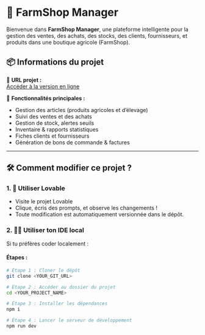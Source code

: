 # 🐄 FarmShop Manager

Bienvenue dans **FarmShop Manager**, une plateforme intelligente pour la gestion des ventes, des achats, des stocks, des clients, fournisseurs, et produits dans une boutique agricole (FarmShop).

## 📦 Informations du projet

🔗 **URL projet :**  
[Accéder à la version en ligne](https://lovable.dev/projects/93c40cab-37a9-43d9-9f00-1e810a5ea4ec)

🎯 **Fonctionnalités principales :**
- Gestion des articles (produits agricoles et d’élevage)
- Suivi des ventes et des achats
- Gestion de stock, alertes seuils
- Inventaire & rapports statistiques
- Fiches clients et fournisseurs
- Génération de bons de commande & factures

---

## 🛠️ Comment modifier ce projet ?

### 1. 💜 Utiliser Lovable
- Visite le projet Lovable
- Clique, écris des prompts, et observe les changements !
- Toute modification est automatiquement versionnée dans le dépôt.

### 2. 🧑‍💻 Utiliser ton IDE local
Si tu préfères coder localement :

#### Étapes :
```bash
# Étape 1 : Cloner le dépôt
git clone <YOUR_GIT_URL>

# Étape 2 : Accéder au dossier du projet
cd <YOUR_PROJECT_NAME>

# Étape 3 : Installer les dépendances
npm i

# Étape 4 : Lancer le serveur de développement
npm run dev
